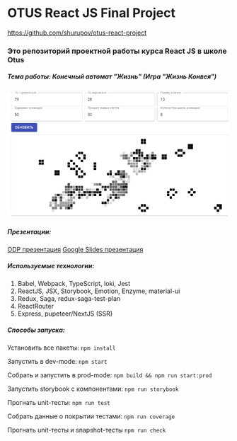 # OTUS React JS Final Project


https://github.com/shurupov/otus-react-project

### Это репозиторий проектной работы курса React JS в школе Otus

##### Тема работы: Конечный автомат "Жизнь" (Игра "Жизнь Конвея")

![Game of Life Application](game-life.png "Игра Жизнь")

##### Презентации:
[ODP презентация](Presentation.odp)
[Google Slides презентация](https://docs.google.com/presentation/d/1V6E_hLqo-eoWZ-zfD55AXGeWZziDNVuymRhsbUcUs3M)

##### Используемые технологии:

1. Babel, Webpack, TypeScript, loki, Jest
2. ReactJS, JSX, Storybook, Emotion, Enzyme, material-ui
3. Redux, Saga, redux-saga-test-plan
4. ReactRouter
5. Express, pupeteer/NextJS (SSR)

##### Способы запуска:

Установить все пакеты:
`npm install`

Запустить в dev-mode: 
`npm start`

Собрать и запустить в prod-mode:
`npm build && npm run start:prod`

Запустить storybook с компонентами:
`npm run storybook`

Прогнать unit-тесты:
`npm run test`

Собрать данные о покрытии тестами:
`npm run coverage`

Прогнать unit-тесты и snapshot-тесты
`npm run check`
